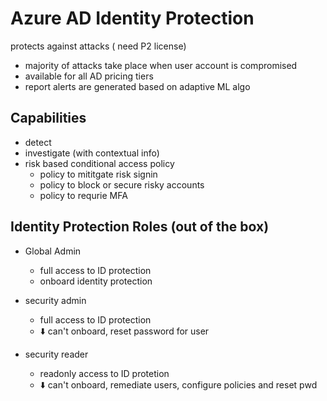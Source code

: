 # Azure AD Identity Protection

protects against attacks ( need P2 license)

* majority of attacks take place when user account is compromised
* available for all AD pricing tiers
* report alerts are generated based on adaptive ML algo


## Capabilities
* detect
* investigate (with contextual info)
* risk based conditional access policy
    * policy to mititgate risk signin
    * policy to block or secure risky accounts
    * policy to requrie MFA


## Identity Protection Roles (out of the box)

* Global Admin
    * full access to ID protection
    * onboard identity protection

* security admin
    * full access to ID protection
    * ⬇️ can't onboard, reset password for user

* security reader
    * readonly access to ID protetion
    * ⬇️ can't onboard, remediate users, configure policies and reset pwd
